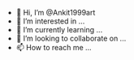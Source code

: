 - 👋 Hi, I’m @Ankit1999art
- 👀 I’m interested in ...
- 🌱 I’m currently learning ...
- 💞️ I’m looking to collaborate on ...
- 📫 How to reach me ...

<!---
Ankit1999art/Ankit1999art is a ✨ special ✨ repository because its `README.md` (this file) appears on your GitHub profile.
You can click the Preview link to take a look at your changes.
--->
